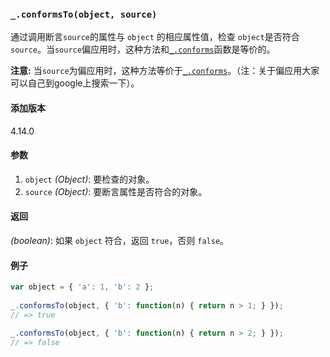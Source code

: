 ### `_.conformsTo(object, source)`[​](#_conformstoobject-source "_conformstoobject-source的直接链接")

通过调用断言`source`的属性与 `object` 的相应属性值，检查 `object`是否符合 `source`。当`source`偏应用时，这种方法和[`_.conforms`](#conforms)函数是等价的。  
  
**注意:** 当`source`为偏应用时，这种方法等价于[`_.conforms`](#conforms)。（注：关于偏应用大家可以自己到google上搜索一下）。

#### 添加版本

4.14.0

#### 参数

1.  `object` _(Object)_: 要检查的对象。
2.  `source` _(Object)_: 要断言属性是否符合的对象。

#### 返回

_(boolean)_: 如果 `object` 符合，返回 `true`，否则 `false`。

#### 例子

```js
var object = { 'a': 1, 'b': 2 };
 
_.conformsTo(object, { 'b': function(n) { return n > 1; } });
// => true
 
_.conformsTo(object, { 'b': function(n) { return n > 2; } });
// => false

```